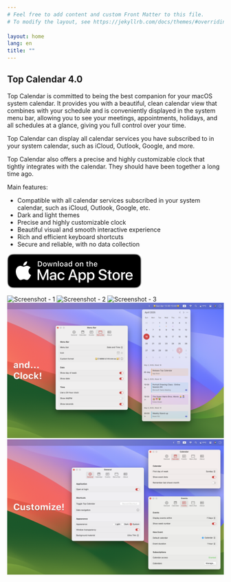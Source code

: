 ```yaml
---
# Feel free to add content and custom Front Matter to this file.
# To modify the layout, see https://jekyllrb.com/docs/themes/#overriding-theme-defaults

layout: home
lang: en
title: ""
---
```


## Top Calendar 4.0

Top Calendar is committed to being the best companion for your macOS system calendar. It provides you with a beautiful, clean calendar view that combines with your schedule and is conveniently displayed in the system menu bar, allowing you to see your meetings, appointments, holidays, and all schedules at a glance, giving you full control over your time.

Top Calendar can display all calendar services you have subscribed to in your system calendar, such as iCloud, Outlook, Google, and more.

Top Calendar also offers a precise and highly customizable clock that tightly integrates with the calendar. They should have been together a long time ago.

Main features:

* Compatible with all calendar services subscribed in your system calendar, such as iCloud, Outlook, Google, etc.
* Dark and light themes
* Precise and highly customizable clock
* Beautiful visual and smooth interactive experience
* Rich and efficient keyboard shortcuts
* Secure and reliable, with no data collection

[![View on AppStore](/assets/images/Download_on_the_Mac_App_Store_Badge_US-UK_RGB_blk_092917.svg)](https://apps.apple.com/app/id1544980542)

<div class="scroll-container">
    <img src="/assets/images/Screenshot-EN-1.png" alt="Screenshot - 1">
    <img src="/assets/images/Screenshot-EN-2.png" alt="Screenshot - 2">
    <img src="/assets/images/Screenshot-EN-3.png" alt="Screenshot - 3">
    <img src="/assets/images/Screenshot-EN-4.png" alt="Screenshot - 4">
    <img src="/assets/images/Screenshot-EN-5.png" alt="Screenshot - 5">
</div>
